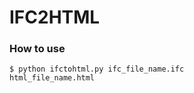 # IFC2HTML

### How to use

<code>$ python ifctohtml.py ifc_file_name.ifc html_file_name.html</code>
